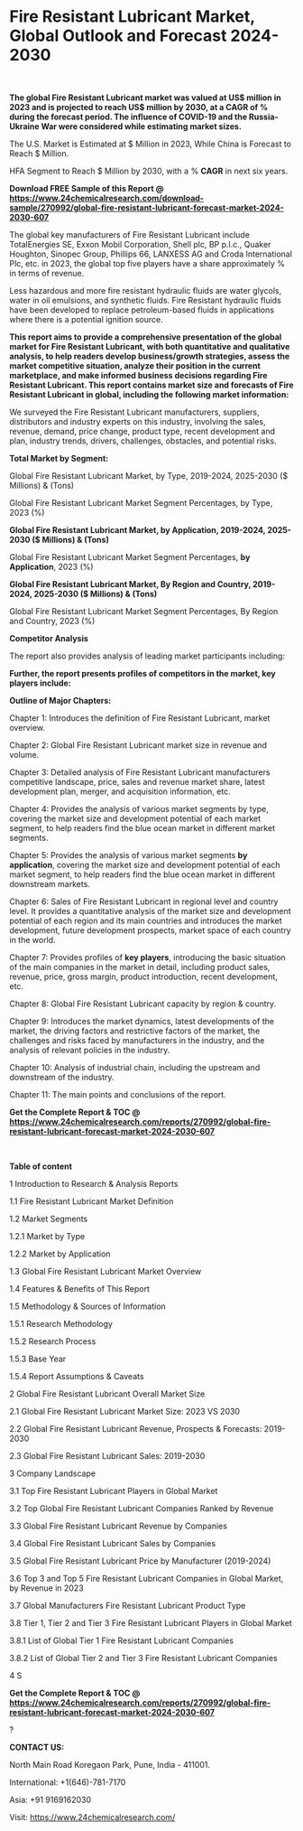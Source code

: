 <h1>Fire Resistant Lubricant Market, Global Outlook and Forecast 2024-2030</h1><br/><p><strong>The global Fire Resistant Lubricant market was valued at US$ million in 2023 and is projected to reach US$ million by 2030, at a <strong>CAGR</strong> of % during the forecast period. The influence of COVID-19 and the Russia-Ukraine War were considered while estimating market sizes.</strong></p>
 
 
 
 <p>The U.S. Market is Estimated at $ Million in 2023, While China is Forecast to Reach $ Million.</p>
 
 
 
 <p>HFA Segment to Reach $ Million by 2030, with a % <strong>CAGR</strong> in next six years.</p>
 
 
 
 <div><b>Download FREE Sample of this Report @ <a href="https://www.24chemicalresearch.com/download-sample/270992/global-fire-resistant-lubricant-forecast-market-2024-2030-607">https://www.24chemicalresearch.com/download-sample/270992/global-fire-resistant-lubricant-forecast-market-2024-2030-607</a></b></div>
 
 
 
 <p>The global key manufacturers of Fire Resistant Lubricant include TotalEnergies SE, Exxon Mobil Corporation, Shell plc, BP p.l.c., Quaker Houghton, Sinopec Group, Phillips 66, LANXESS AG and Croda International Plc, etc. in 2023, the global top five players have a share approximately % in terms of revenue.</p>
 
 
 
 <p>Less hazardous and more fire resistant hydraulic fluids are water glycols, water in oil emulsions, and synthetic fluids. Fire Resistant hydraulic fluids have been developed to replace petroleum-based fluids in applications where there is a potential ignition source.</p>
 
 
 
 <p><strong>This report aims to provide a comprehensive presentation of the global market for Fire Resistant Lubricant, with both quantitative and qualitative analysis, to help readers develop business/growth strategies, assess the market competitive situation, analyze their position in the current marketplace, and make informed business decisions regarding Fire Resistant Lubricant. This report contains market size and forecasts of Fire Resistant Lubricant in global, including the following market information:</strong></p>
 
 
 
 <p>We surveyed the Fire Resistant Lubricant manufacturers, suppliers, distributors and industry experts on this industry, involving the sales, revenue, demand, price change, product type, recent development and plan, industry trends, drivers, challenges, obstacles, and potential risks.</p>
 
 
 
 <p><strong>Total Market by Segment:</strong></p>
 
 
 
 <p>Global Fire Resistant Lubricant Market, by Type, 2019-2024, 2025-2030 ($ Millions) & (Tons)</p>
 
 
 
 <p>Global Fire Resistant Lubricant Market Segment Percentages, by Type, 2023 (%)</p>
 
 
 
 <p><strong>Global Fire Resistant Lubricant Market, <strong>by Application</strong>, 2019-2024, 2025-2030 ($ Millions) & (Tons)</strong></p>
 
 
 
 <p>Global Fire Resistant Lubricant Market Segment Percentages, <strong>by Application</strong>, 2023 (%)</p>
 
 
 
 <p><strong>Global Fire Resistant Lubricant Market, By Region and Country, 2019-2024, 2025-2030 ($ Millions) & (Tons)</strong></p>
 
 
 
 <p>Global Fire Resistant Lubricant Market Segment Percentages, By Region and Country, 2023 (%)</p>
 
 
 
 <p><strong>Competitor Analysis</strong></p>
 
 
 
 <p>The report also provides analysis of leading market participants including:</p>
 
 
 
 <p><strong>Further, the report presents profiles of competitors in the market, <strong>key players</strong> include:</strong></p>
 
 
 
 <p><strong>Outline of Major Chapters:</strong></p>
 
 
 
 <p>Chapter 1: Introduces the definition of Fire Resistant Lubricant, market overview.</p>
 
 
 
 <p>Chapter 2: Global Fire Resistant Lubricant market size in revenue and volume.</p>
 
 
 
 <p>Chapter 3: Detailed analysis of Fire Resistant Lubricant manufacturers competitive landscape, price, sales and revenue market share, latest development plan, merger, and acquisition information, etc.</p>
 
 
 
 <p>Chapter 4: Provides the analysis of various market segments by type, covering the market size and development potential of each market segment, to help readers find the blue ocean market in different market segments.</p>
 
 
 
 <p>Chapter 5: Provides the analysis of various market segments <strong>by application</strong>, covering the market size and development potential of each market segment, to help readers find the blue ocean market in different downstream markets.</p>
 
 
 
 <p>Chapter 6: Sales of Fire Resistant Lubricant in regional level and country level. It provides a quantitative analysis of the market size and development potential of each region and its main countries and introduces the market development, future development prospects, market space of each country in the world.</p>
 
 
 
 <p>Chapter 7: Provides profiles of <strong>key players</strong>, introducing the basic situation of the main companies in the market in detail, including product sales, revenue, price, gross margin, product introduction, recent development, etc.</p>
 
 
 
 <p>Chapter 8: Global Fire Resistant Lubricant capacity by region & country.</p>
 
 
 
 <p>Chapter 9: Introduces the market dynamics, latest developments of the market, the driving factors and restrictive factors of the market, the challenges and risks faced by manufacturers in the industry, and the analysis of relevant policies in the industry.</p>
 
 
 
 <p>Chapter 10: Analysis of industrial chain, including the upstream and downstream of the industry.</p>
 
 
 
 <p>Chapter 11: The main points and conclusions of the report.</p>
 
 
 
 <div><b>Get the Complete Report & TOC @ <a href="https://www.24chemicalresearch.com/reports/270992/global-fire-resistant-lubricant-forecast-market-2024-2030-607">https://www.24chemicalresearch.com/reports/270992/global-fire-resistant-lubricant-forecast-market-2024-2030-607</a></b></div>
 
 
 
 <p><br />
 
 <b>Table of content</b></p>
 
 
 
 <p>1 Introduction to Research & Analysis Reports<br />
 
 1.1 Fire Resistant Lubricant Market Definition<br />
 
 1.2 Market Segments<br />
 
 1.2.1 Market by Type<br />
 
 1.2.2 Market by Application<br />
 
 1.3 Global Fire Resistant Lubricant Market Overview<br />
 
 1.4 Features & Benefits of This Report<br />
 
 1.5 Methodology & Sources of Information<br />
 
 1.5.1 Research Methodology<br />
 
 1.5.2 Research Process<br />
 
 1.5.3 Base Year<br />
 
 1.5.4 Report Assumptions & Caveats<br />
 
 2 Global Fire Resistant Lubricant Overall Market Size<br />
 
 2.1 Global Fire Resistant Lubricant Market Size: 2023 VS 2030<br />
 
 2.2 Global Fire Resistant Lubricant Revenue, Prospects & Forecasts: 2019-2030<br />
 
 2.3 Global Fire Resistant Lubricant Sales: 2019-2030<br />
 
 3 Company Landscape<br />
 
 3.1 Top Fire Resistant Lubricant Players in Global Market<br />
 
 3.2 Top Global Fire Resistant Lubricant Companies Ranked by Revenue<br />
 
 3.3 Global Fire Resistant Lubricant Revenue by Companies<br />
 
 3.4 Global Fire Resistant Lubricant Sales by Companies<br />
 
 3.5 Global Fire Resistant Lubricant Price by Manufacturer (2019-2024)<br />
 
 3.6 Top 3 and Top 5 Fire Resistant Lubricant Companies in Global Market, by Revenue in 2023<br />
 
 3.7 Global Manufacturers Fire Resistant Lubricant Product Type<br />
 
 3.8 Tier 1, Tier 2 and Tier 3 Fire Resistant Lubricant Players in Global Market<br />
 
 3.8.1 List of Global Tier 1 Fire Resistant Lubricant Companies<br />
 
 3.8.2 List of Global Tier 2 and Tier 3 Fire Resistant Lubricant Companies<br />
 
 4 S</p>
 
 
 
 <div><b>Get the Complete Report & TOC @ <a href="https://www.24chemicalresearch.com/reports/270992/global-fire-resistant-lubricant-forecast-market-2024-2030-607">https://www.24chemicalresearch.com/reports/270992/global-fire-resistant-lubricant-forecast-market-2024-2030-607</a></b></div>
 
 
 
 <p>? </p>
 
 
 
 <p><b>CONTACT US:</b><br />
 
 North Main Road Koregaon Park, Pune, India - 411001.<br />
 
 International: +1(646)-781-7170<br />
 
 Asia: +91 9169162030<br />
 
 Visit: <a href="https://www.24chemicalresearch.com/">https://www.24chemicalresearch.com/</a></p>